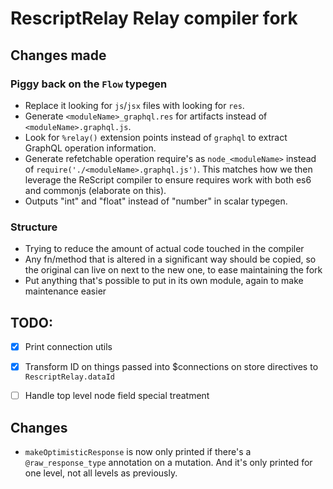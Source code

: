 # RescriptRelay Relay compiler fork

## Changes made

### Piggy back on the `Flow` typegen
* Replace it looking for `js`/`jsx` files with looking for `res`.
* Generate `<moduleName>_graphql.res` for artifacts instead of `<moduleName>.graphql.js`.
* Look for `%relay()` extension points instead of `graphql` to extract GraphQL operation information.
* Generate refetchable operation require's as `node_<moduleName>` instead of `require('./<moduleName>.graphql.js')`. This matches how we then leverage the ReScript compiler to ensure requires work with both es6 and commonjs (elaborate on this).
* Outputs "int" and "float" instead of "number" in scalar typegen.

### Structure
* Trying to reduce the amount of actual code touched in the compiler
* Any fn/method that is altered in a significant way should be copied, so the original can live on next to the new one, to ease maintaining the fork
* Put anything that's possible to put in its own module, again to make maintenance easier

## TODO:
* [x] Print connection utils
* [x] Transform ID on things passed into $connections on store directives to `RescriptRelay.dataId`
* [ ] Handle top level node field special treatment


## Changes
* `makeOptimisticResponse` is now only printed if there's a `@raw_response_type` annotation on a mutation. And it's only printed for one level, not all levels as previously.